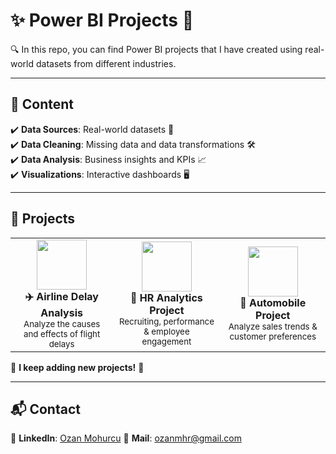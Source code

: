# ✨ Power BI Projects 🚀  

🔍 In this repo, you can find Power BI projects that I have created using real-world datasets from different industries.  

---

## 📌 Content  
✔️ **Data Sources**: Real-world datasets 📂  
✔️ **Data Cleaning**: Missing data and data transformations 🛠️  
✔️ **Data Analysis**: Business insights and KPIs 📈  
✔️ **Visualizations**: Interactive dashboards 🖥️  

---

## 📂 Projects  
<table>
  <tr>
    <td align="center">
      <img src="https://cdn-icons-png.flaticon.com/512/201/201623.png" width="80px"><br>
      <strong>✈️ Airline Delay Analysis</strong><br>
      <sub>Analyze the causes and effects of flight delays</sub>
    </td>
    <td align="center">
      <img src="https://cdn-icons-png.flaticon.com/512/3048/3048122.png" width="80px"><br>
      <strong>🏢 HR Analytics Project</strong><br>
      <sub>Recruiting, performance & employee engagement</sub>
    </td>
    <td align="center">
      <img src="https://cdn-icons-png.flaticon.com/512/3774/3774278.png" width="80px"><br>
      <strong>🚗 Automobile Project</strong><br>
      <sub>Analyze sales trends & customer preferences</sub>
    </td>
  </tr>
</table>

📢 **I keep adding new projects!** 🚀  

---
## 📬 Contact  
💼 **LinkedIn**: [Ozan Mohurcu](https://www.linkedin.com/in/ozanmhrc/)
📧 **Mail**: ozanmhr@gmail.com
